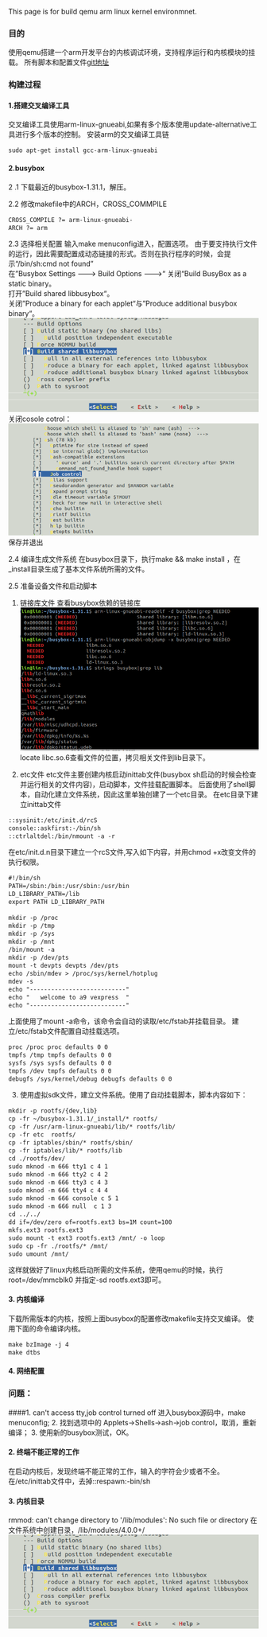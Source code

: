 This page is for build qemu arm linux kernel environmnet.
### 目的 
使用qemu搭建一个arm开发平台的内核调试环境，支持程序运行和内核模块的挂载。
所有脚本和配置文件[git地址](https://github.com/linhaidong/qemu-arm)
### 构建过程

#### 1.搭建交叉编译工具
 交叉编译工具使用arm-linux-gnueabi,如果有多个版本使用update-alternative工具进行多个版本的控制。
安装arm的交叉编译工具链
```
sudo apt-get install gcc-arm-linux-gnueabi 
```

#### 2.busybox
2 .1 下载最近的busybox-1.31.1，解压。

2.2 修改makefile中的ARCH，CROSS_COMMPILE
 ``` shell
CROSS_COMPILE ?= arm-linux-gnueabi-
ARCH ?= arm
```
2.3 选择相关配置
输入make menuconfig进入，配置选项。
 由于要支持执行文件的运行，因此需要配置成动态链接的形式。否则在执行程序的时候，会提示“/bin/sh:cmd not found”  
在”Busybox Settings ---> Build Options --->“ 关闭“Build BusyBox as a static binary。  
打开”Build shared libbusybox“。  
 关闭”Produce a binary for each applet“与”Produce additional busybox binary“。   
 ![busybox动态链接](./pic/no_shared.png)
关闭cosole cotrol：
![关闭cosole](./pic/job_control.png)
保存并退出

2.4 编译生成文件系统
在busybox目录下，执行make && make install ，在_install目录生成了基本文件系统所需的文件。

2.5 准备设备文件和启动脚本
1. 链接库文件
查看busybox依赖的链接库
![查看链接库文件](./pic/library.png)
 locate libc.so.6查看文件的位置，拷贝相关文件到lib目录下。

2. etc文件
   etc文件主要创建内核启动inittab文件(busybox sh启动的时候会检查并运行相关的文件内容)，启动脚本，文件挂载配置脚本。
   后面使用了shell脚本，自动化建立文件系统，因此这里单独创建了一个etc目录。
   在etc目录下建立inittab文件
```
::sysinit:/etc/init.d/rcS
console::askfirst:-/bin/sh
::ctrlaltdel:/bin/nmount -a -r 
```
   在etc/init.d.n目录下建立一个rcS文件,写入如下内容，并用chmod +x改变文件的执行权限。
```
#!/bin/sh
PATH=/sbin:/bin:/usr/sbin:/usr/bin
LD_LIBRARY_PATH=/lib
export PATH LD_LIBRARY_PATH

mkdir -p /proc
mkdir -p /tmp
mkdir -p /sys
mkdir -p /mnt
/bin/mount -a
mkdir -p /dev/pts
mount -t devpts devpts /dev/pts
echo /sbin/mdev > /proc/sys/kernel/hotplug
mdev -s
echo "---------------------------"
echo "   welcome to a9 vexpress  "
echo "---------------------------"
```
上面使用了mount -a命令，该命令会自动的读取/etc/fstab并挂载目录。
建立/etc/fstab文件配置自动挂载选项。

```shell
proc /proc proc defaults 0 0 
tmpfs /tmp tmpfs defaults 0 0 
sysfs /sys sysfs defaults 0 0 
tmpfs /dev tmpfs defaults 0 0
debugfs /sys/kernel/debug debugfs defaults 0 0
```
3.  使用虚拟sdk文件，建立文件系统。使用了自动挂载脚本，脚本内容如下：
``` shell
mkdir -p rootfs/{dev,lib}
cp -fr ~/busybox-1.31.1/_install/* rootfs/
cp -fr /usr/arm-linux-gnueabi/lib/* rootfs/lib/
cp -fr etc  rootfs/
cp -fr iptables/sbin/* rootfs/sbin/
cp -fr iptables/lib/* rootfs/lib
cd ./rootfs/dev/
sudo mknod -m 666 tty1 c 4 1
sudo mknod -m 666 tty2 c 4 2
sudo mknod -m 666 tty3 c 4 3
sudo mknod -m 666 tty4 c 4 4
sudo mknod -m 666 console c 5 1
sudo mknod -m 666 null  c 1 3
cd ../../
dd if=/dev/zero of=rootfs.ext3 bs=1M count=100
mkfs.ext3 rootfs.ext3
sudo mount -t ext3 rootfs.ext3 /mnt/ -o loop
sudo cp -fr ./rootfs/* /mnt/
sudo umount /mnt/
```
这样就做好了linux内核启动所需的文件系统，使用qemu的时候，执行root=/dev/mmcblk0 并指定-sd rootfs.ext3即可。
        
      
#### 3. 内核编译
下载所需版本的内核，按照上面busybox的配置修改makefile支持交叉编译。
使用下面的命令编译内核。
```        
make bzImage -j 4
make dtbs
````
#### 4. 网络配置


### 问题：
####1. can't access tty,job control turned off
进入busybox源码中，make menuconfig; 2. 找到选项中的 Applets->Shells->ash->job control，取消，重新编译； 3. 使用新的busybox测试，OK。

#### 2. 终端不能正常的工作
  在启动内核后，发现终端不能正常的工作，输入的字符会少或者不全。
  在/etc/inittab文件中，去掉::respawn:-bin/sh
   
#### 3. 内核目录 
rmmod: can't change directory to '/lib/modules': No such file or directory
在文件系统中创建目录，/lib/modules/4.0.0\+/
![busybox 动态链接配置](./pic/no_shared.png)
